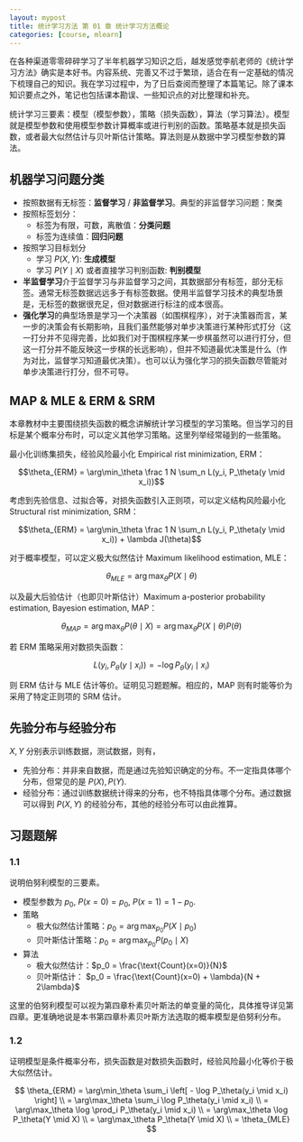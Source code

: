 ```yaml
---
layout: mypost
title: 统计学习方法 第 01 章 统计学习方法概论
categories: [course, mlearn]
---
```


在各种渠道零零碎碎学习了半年机器学习知识之后，越发感觉李航老师的《统计学习方法》确实是本好书。内容系统、完善又不过于繁琐，适合在有一定基础的情况下梳理自己的知识。我在学习过程中，为了日后查阅而整理了本篇笔记。除了课本知识要点之外，笔记也包括课本勘误、一些知识点的对比整理和补充。

统计学习三要素：模型（模型参数），策略（损失函数），算法（学习算法）。模型就是模型参数和使用模型参数计算概率或进行判别的函数。策略基本就是损失函数，或者最大似然估计与贝叶斯估计策略。算法则是从数据中学习模型参数的算法。

## 机器学习问题分类

- 按照数据有无标签：**监督学习** / **非监督学习**。典型的非监督学习问题：聚类
- 按照标签划分：
    - 标签为有限，可数，离散值：**分类问题**
    - 标签为连续值：**回归问题**
- 按照学习目标划分
    - 学习 $P(X,Y)$: **生成模型**
    - 学习 $P(Y \mid X)$ 或者直接学习判别函数: **判别模型**
- **半监督学习**介于监督学习与非监督学习之间，其数据部分有标签，部分无标签。通常无标签数据远远多于有标签数据。使用半监督学习技术的典型场景是，无标签的数据很充足，但对数据进行标注的成本很高。
- **强化学习**的典型场景是学习一个决策器（如围棋程序），对于决策器而言，某一步的决策会有长期影响，且我们虽然能够对单步决策进行某种形式打分（这一打分并不见得完善，比如我们对于围棋程序某一步棋虽然可以进行打分，但这一打分并不能反映这一步棋的长远影响），但并不知道最优决策是什么（作为对比，监督学习知道最优决策）。也可以认为强化学习的损失函数尽管能对单步决策进行打分，但不可导。

## MAP & MLE & ERM & SRM

本章教材中主要围绕损失函数的概念讲解统计学习模型的学习策略。但当学习的目标是某个概率分布时，可以定义其他学习策略。这里列举经常碰到的一些策略。

最小化训练集损失，经验风险最小化 Empirical rist minimization, ERM：

$$\theta_{ERM} = \arg\min_\theta \frac 1 N \sum_n L(y_i, P_\theta(y \mid x_i))$$

考虑到先验信息、过拟合等，对损失函数引入正则项，可以定义结构风险最小化 Structural rist minimization, SRM：

$$\theta_{ERM} = \arg\min_\theta \frac 1 N \sum_n L(y_i, P_\theta(y \mid x_i)) + \lambda J(\theta)$$

对于概率模型，可以定义极大似然估计 Maximum likelihood estimation, MLE：

$$\theta_{MLE} = \arg\max_\theta P(X \mid \theta)$$

以及最大后验估计（也即贝叶斯估计）Maximum a-posterior probability estimation, Bayesion estimation, MAP：

$$\theta_{MAP} = \arg\max_\theta P(\theta \mid X) = \arg\max_\theta P(X \mid \theta) P(\theta)$$

若 ERM 策略采用对数损失函数：

$$L(y_i, P_\theta(y \mid x_i)) = - \log P_\theta(y_i \mid x_i)$$

则 ERM 估计与 MLE 估计等价。证明见习题题解。相应的，MAP 则有时能等价为采用了特定正则项的 SRM 估计。

## 先验分布与经验分布

$X, Y$ 分别表示训练数据，测试数据，则有，

- 先验分布：并非来自数据，而是通过先验知识确定的分布。不一定指具体哪个分布，但常见的是 $P(X), P(Y)$.
- 经验分布：通过训练数据统计得来的分布，也不特指具体哪个分布。通过数据可以得到 $P(X,Y)$ 的经验分布，其他的经验分布可以由此推算。



## 习题题解

### 1.1

说明伯努利模型的三要素。

- 模型参数为 $p_0$, $P(x=0)=p_0$, $P(x=1)=1-p_0$.
- 策略
  - 极大似然估计策略：$p_0 = \arg\max_{p_0} P(X \mid p_0)$
  - 贝叶斯估计策略：$p_0 = \arg\max_{p_0} P(p_0 \mid X)$
- 算法
  - 极大似然估计：$p_0 = \frac{\text{Count}(x=0)}{N}$
  - 贝叶斯估计：
    $p_0 = \frac{\text{Count}(x=0) + \lambda}{N + 2\lambda}$

这里的伯努利模型可以视为第四章朴素贝叶斯法的单变量的简化，具体推导详见第四章。更准确地说是本书第四章朴素贝叶斯方法选取的概率模型是伯努利分布。

### 1.2

证明模型是条件概率分布，损失函数是对数损失函数时，经验风险最小化等价于极大似然估计。

$$
\theta_{ERM}
= \arg\min_\theta \sum_i \left[ - \log P_\theta(y_i \mid x_i) \right] \\
= \arg\max_\theta \sum_i \log P_\theta(y_i \mid x_i)  \\
= \arg\max_\theta \log \prod_i P_\theta(y_i \mid x_i)  \\
= \arg\max_\theta \log P_\theta(Y \mid X)  \\
= \arg\max_\theta P_\theta(Y \mid X)  \\
= \theta_{MLE}
$$
